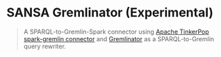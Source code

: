 # SANSA Gremlinator  (Experimental)
> A SPARQL-to-Gremlin-Spark connector using [Apache TinkerPop spark-gremlin connector](https://github.com/apache/tinkerpop/tree/master/spark-gremlin) and [Gremlinator](https://github.com/LITMUS-Benchmark-Suite/sparql-to-gremlin) as a SPARQL-to-Gremlin query rewriter.